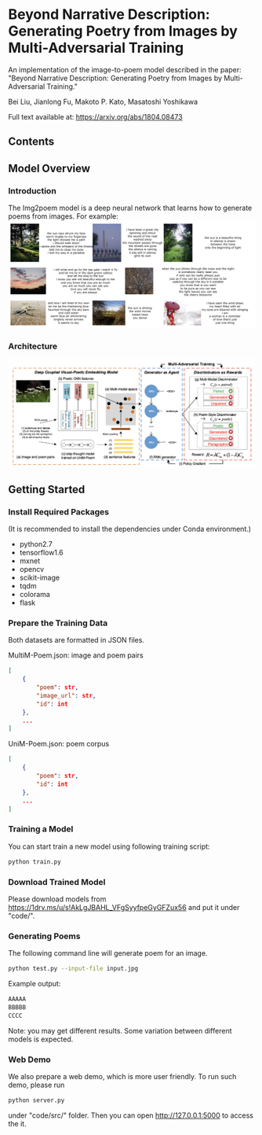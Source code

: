 # Beyond Narrative Description: Generating Poetry from Images by Multi-Adversarial Training
An implementation of the image-to-poem model described in the paper:
"Beyond Narrative Description: Generating Poetry from Images by Multi-Adversarial Training."

Bei Liu, Jianlong Fu, Makoto P. Kato, Masatoshi Yoshikawa

Full text available at: https://arxiv.org/abs/1804.08473

## Contents

## Model Overview

### Introduction

The Img2poem model is a deep neural network that learns how to generate poems from images. For example:
![](example.png)

### Architecture
![](framework.png)

## Getting Started

### Install Required Packages
(It is recommended to install the dependencies under Conda environment.)  
* python2.7  
* tensorflow1.6  
* mxnet  
* opencv  
* scikit-image  
* tqdm  
* colorama  
* flask

### Prepare the Training Data
Both datasets are formatted in JSON files.

MultiM-Poem.json: image and poem pairs

```json
[
	{
		"poem": str,
		"image_url": str,
		"id": int
	},
	...
]
```

UniM-Poem.json: poem corpus

```json
[
	{
		"poem": str,
		"id": int
	},
	...
]
```
### Training a Model
You can start train a new model using following training script:
```bash
python train.py 
```

### Download Trained Model
Please download models from https://1drv.ms/u/s!AkLgJBAHL_VFgSyyfpeGyGFZux56 and put it under "code/".

### Generating Poems
The following command line will generate poem for an image.
```bash
python test.py --input-file input.jpg
```
Example output:
```txt
AAAAA
BBBBB
CCCC
```
Note: you may get different results. Some variation between different models is expected.

### Web Demo
We also prepare a web demo, which is more user friendly. To run such demo, please run
```bash
python server.py
```
under "code/src/" folder. Then you can open http://127.0.0.1:5000 to access the it.
